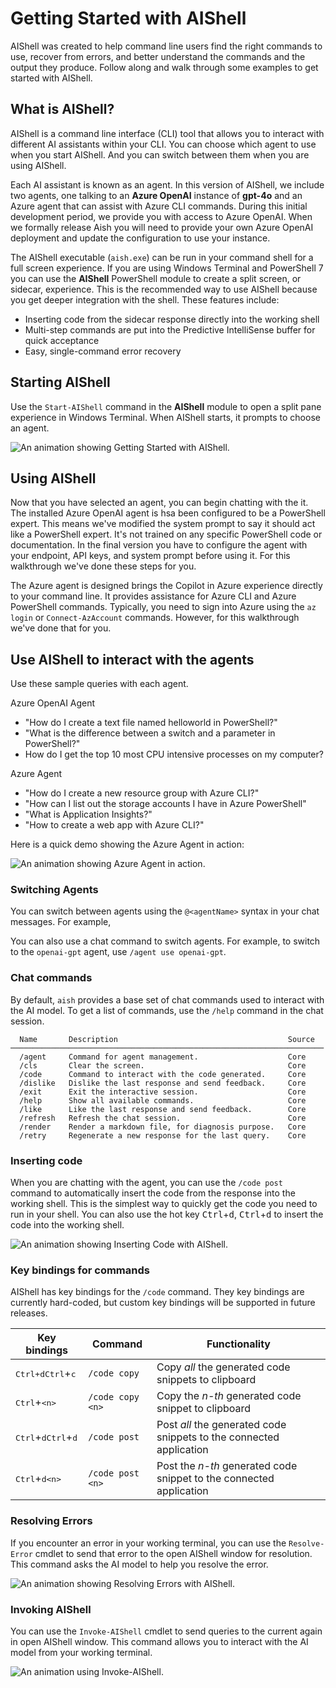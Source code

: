 # Getting Started with AIShell

AIShell was created to help command line users find the right commands to use, recover from errors,
and better understand the commands and the output they produce. Follow along and walk through some
examples to get started with AIShell.

## What is AIShell?

AIShell is a command line interface (CLI) tool that allows you to interact with different AI
assistants within your CLI. You can choose which agent to use when you start AIShell. And you can
switch between them when you are using AIShell.

Each AI assistant is known as an agent. In this version of AIShell, we include two agents, one
talking to an **Azure OpenAI** instance of **gpt-4o** and an Azure agent that can assist with Azure
CLI commands. During this initial development period, we provide you with access to Azure OpenAI.
When we formally release Aish you will need to provide your own Azure OpenAI deployment and update
the configuration to use your instance.

The AIShell executable (`aish.exe`) can be run in your command shell for a full screen experience.
If you are using Windows Terminal and PowerShell 7 you can use the **AIShell** PowerShell module to
create a split screen, or sidecar, experience. This is the recommended way to use AIShell because
you get deeper integration with the shell. These features include:

- Inserting code from the sidecar response directly into the working shell
- Multi-step commands are put into the Predictive IntelliSense buffer for quick acceptance
- Easy, single-command error recovery

## Starting AIShell

Use the `Start-AIShell` command in the **AIShell** module to open a split pane experience in Windows
Terminal. When AIShell starts, it prompts to choose an agent.

![An animation showing Getting Started with AIShell.](/docs/media/startAISHell.gif)

## Using AIShell

Now that you have selected an agent, you can begin chatting with the it. The installed Azure OpenAI
agent is hsa been configured to be a PowerShell expert. This means we've modified the system prompt
to say it should act like a PowerShell expert. It's not trained on any specific PowerShell code or
documentation. In the final version you have to configure the agent with your endpoint, API keys,
and system prompt before using it. For this walkthrough we've done these steps for you.

The Azure agent is designed brings the Copilot in Azure experience directly to your command line. It
provides assistance for Azure CLI and Azure PowerShell commands. Typically, you need to sign into
Azure using the `az login` or `Connect-AzAccount` commands. However, for this walkthrough we've done
that for you.

## Use AIShell to interact with the agents

Use these sample queries with each agent.

Azure OpenAI Agent

- "How do I create a text file named helloworld in PowerShell?"
- "What is the difference between a switch and a parameter in PowerShell?"
- How do I get the top 10 most CPU intensive processes on my computer?

Azure Agent

- "How do I create a new resource group with Azure CLI?"
- "How can I list out the storage accounts I have in Azure PowerShell"
- "What is Application Insights?"
- "How to create a web app with Azure CLI?"

Here is a quick demo showing the Azure Agent in action:

![An animation showing Azure Agent in action.](/docs/media/AzureAgent.gif)

### Switching Agents

You can switch between agents using the `@<agentName>` syntax in your chat messages. For example,

You can also use a chat command to switch agents. For example, to switch to the `openai-gpt` agent,
use `/agent use openai-gpt`.

### Chat commands

By default, `aish` provides a base set of chat commands used to interact with the AI model. To get a
list of commands, use the `/help` command in the chat session.

```
  Name       Description                                      Source
──────────────────────────────────────────────────────────────────────
  /agent     Command for agent management.                    Core
  /cls       Clear the screen.                                Core
  /code      Command to interact with the code generated.     Core
  /dislike   Dislike the last response and send feedback.     Core
  /exit      Exit the interactive session.                    Core
  /help      Show all available commands.                     Core
  /like      Like the last response and send feedback.        Core
  /refresh   Refresh the chat session.                        Core
  /render    Render a markdown file, for diagnosis purpose.   Core
  /retry     Regenerate a new response for the last query.    Core
```

### Inserting code

When you are chatting with the agent, you can use the `/code post` command to automatically insert
the code from the response into the working shell. This is the simplest way to quickly get the code
you need to run in your shell. You can also use the hot key <kbd>Ctrl</kbd>+<kbd>d</kbd>,
<kbd>Ctrl</kbd>+<kbd>d</kbd> to insert the code into the working shell.

![An animation showing Inserting Code with AIShell.](/docs/media/InsertCode.gif)


### Key bindings for commands

AIShell has key bindings for the `/code` command. They key bindings are currently hard-coded, but
custom key bindings will be supported in future releases.

|                       Key bindings                       |     Command      |                            Functionality                            |
| -------------------------------------------------------- | ---------------- | ------------------------------------------------------------------- |
| <kbd>Ctrl+d</kbd><kbd>Ctrl</kbd>+<kbd>c</kbd>            | `/code copy`     | Copy _all_ the generated code snippets to clipboard                 |
| <kbd>Ctrl</kbd>+<kbd>\<n\></kbd>                         | `/code copy <n>` | Copy the _n-th_ generated code snippet to clipboard                 |
| <kbd>Ctrl</kbd>+<kbd>d</kbd><kbd>Ctrl</kbd>+<kbd>d</kbd> | `/code post`     | Post _all_ the generated code snippets to the connected application |
| <kbd>Ctrl</kbd>+<kbd>d</kbd><kbd>\<n\></kbd>             | `/code post <n>` | Post the _n-th_ generated code snippet to the connected application |

### Resolving Errors

If you encounter an error in your working terminal, you can use the `Resolve-Error` cmdlet to send
that error to the open AIShell window for resolution. This command asks the AI model to help you
resolve the error.

![An animation showing Resolving Errors with AIShell.](/docs/media/ResolveError.gif)

### Invoking AIShell

You can use the `Invoke-AIShell` cmdlet to send queries to the current again in open AIShell window.
This command allows you to interact with the AI model from your working terminal.

![An animation using Invoke-AIShell.](/docs/media/InvokeAIShell.gif)

